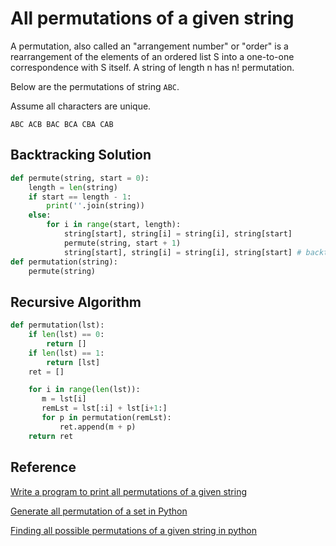 # All permutations of a given string

A permutation, also called an "arrangement number" or "order" is a rearrangement of the elements of an ordered list S into a one-to-one correspondence with S itself. A string of length n has n! permutation.

Below are the permutations of string `ABC`.

Assume all characters are unique.

`ABC ACB BAC BCA CBA CAB`

## Backtracking Solution

```python
def permute(string, start = 0):
    length = len(string)
    if start == length - 1:
        print(''.join(string))
    else:
        for i in range(start, length):
            string[start], string[i] = string[i], string[start]
            permute(string, start + 1)
            string[start], string[i] = string[i], string[start] # backtrack
def permutation(string):
    permute(string)
```

## Recursive Algorithm

```python
def permutation(lst):
    if len(lst) == 0:
        return []
    if len(lst) == 1:
        return [lst]
    ret = []

    for i in range(len(lst)):
       m = lst[i]
       remLst = lst[:i] + lst[i+1:]
       for p in permutation(remLst):
           ret.append(m + p)
    return ret
```

## Reference

[Write a program to print all permutations of a given string](https://www.geeksforgeeks.org/write-a-c-program-to-print-all-permutations-of-a-given-string/)

[Generate all permutation of a set in Python](https://www.geeksforgeeks.org/generate-all-the-permutation-of-a-list-in-python/)

[Finding all possible permutations of a given string in python](https://stackoverflow.com/questions/8306654/finding-all-possible-permutations-of-a-given-string-in-python)